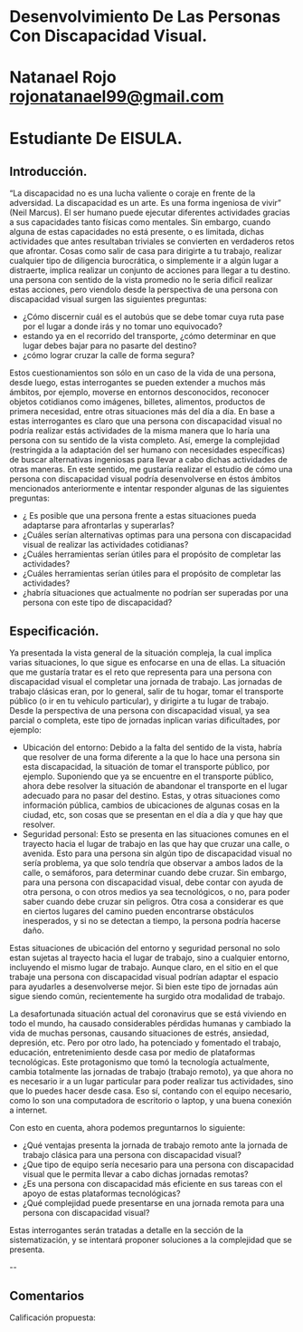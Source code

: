 # Desenvolvimiento De Las Personas Con Discapacidad Visual.
# Natanael Rojo <rojonatanael99@gmail.com>
# Estudiante De EISULA.

## Introducción.
“La discapacidad no es una lucha valiente o coraje en frente de la adversidad. La discapacidad es un arte. Es una forma ingeniosa de vivir” (Neil Marcus).
El ser humano puede ejecutar diferentes actividades gracias a sus capacidades tanto físicas como mentales. Sin embargo, cuando alguna de estas capacidades no está presente, o es limitada, dichas actividades que antes resultaban triviales se convierten en verdaderos retos que afrontar. Cosas como salir de casa para dirigirte a tu trabajo, realizar cualquier tipo de diligencia burocrática, o simplemente ir a algún lugar a distraerte, implica realizar un conjunto de acciones para llegar a tu destino. una persona con sentido de la vista promedio no le seria dificil realizar estas acciones, pero viendolo desde la perspectiva de una persona con discapacidad visual surgen las siguientes preguntas:
* ¿Cómo discernir cuál es el autobús que se debe tomar cuya ruta pase por el lugar a donde irás y no tomar uno equivocado?
* estando ya en el recorrido del transporte, ¿cómo determinar en que lugar debes bajar para no pasarte del destino?
* ¿cómo lograr cruzar la calle de forma segura?

Estos cuestionamientos son sólo en un caso de la vida de una persona, desde luego, estas interrogantes se pueden extender a muchos más ámbitos, por ejemplo, moverse en entornos desconocidos, reconocer objetos cotidianos como imágenes, billetes, alimentos, productos de primera necesidad, entre otras situaciones más del día a día.
En base a estas interrogantes es claro que una persona con discapacidad visual no podría realizar estás actividades de la misma manera que lo haría una persona con su sentido de la vista completo. Así, emerge la complejidad (restringida a la adaptación del ser humano con necesidades específicas) de buscar alternativas ingeniosas para llevar a cabo dichas actividades de otras maneras. En este sentido, me gustaría realizar el estudio de cómo una persona con discapacidad visual podría desenvolverse en éstos ámbitos mencionados anteriormente e intentar responder algunas de las siguientes preguntas:
* ¿ Es posible que una persona frente a estas situaciones pueda adaptarse para afrontarlas y superarlas?
* ¿Cuáles serían alternativas optimas para una persona con discapacidad visual de realizar las actividades cotidianas?
* ¿Cuáles herramientas serían útiles para el propósito de completar las actividades?
* ¿Cuáles herramientas serían útiles para el propósito de completar las actividades?
* ¿habría situaciones que actualmente no podrían ser superadas por una persona con este tipo de discapacidad?

## Especificación.

Ya presentada la vista general de la situación compleja, la cual implica varias situaciones, lo que sigue es enfocarse en una de ellas. La situación que me gustaría tratar es el reto que representa para una persona con discapacidad visual el completar una jornada de trabajo. Las jornadas de trabajo clásicas eran, por lo general, salir de tu hogar, tomar el transporte público (o ir en tu vehiculo particular), y dirigirte a tu lugar de trabajo. Desde la perspectiva de una persona con discapacidad visual, ya sea parcial o completa, este tipo de jornadas inplican varias dificultades, por ejemplo:
* Ubicación del entorno: Debido a la falta del sentido de la vista, habría que resolver de una forma diferente a la que lo hace una persona sin esta discapacidad, la situación de tomar el transporte público, por ejemplo. Suponiendo que ya se encuentre en el transporte público, ahora debe resolver la situación de abandonar el transporte en el lugar adecuado para no pasar del destino. Estas, y otras situaciones como información pública, cambios de ubicaciones de algunas cosas en la ciudad, etc, son cosas que se presentan en el día a día y que hay que resolver.
* Seguridad personal: Esto se presenta en las situaciones comunes en el trayecto hacia el lugar de trabajo en las que hay que cruzar una calle, o avenida. Esto para una persona sin algún tipo de discapacidad visual no sería problema, ya que solo tendría que observar a ambos lados de la calle, o semáforos, para determinar cuando debe cruzar. Sin embargo, para una persona con discapacidad visual, debe contar con ayuda de otra persona, o con otros medios ya sea tecnológicos, o no, para poder saber cuando debe cruzar sin peligros. Otra cosa a considerar es que en ciertos lugares del camino pueden encontrarse obstáculos inesperados, y si no se detectan a tiempo, la persona podría hacerse daño.

Estas situaciones de ubicación del entorno y seguridad personal no solo estan sujetas al trayecto hacia el lugar de trabajo, sino a cualquier entorno, incluyendo el mismo lugar de trabajo. Aunque claro, en el sitio en el que trabaje una persona con discapacidad visual podrían adaptar el espacio para ayudarles a desenvolverse mejor. Si bien este tipo de jornadas aún sigue siendo común, recientemente ha surgido otra modalidad de trabajo.

La desafortunada situación actual del coronavirus que se está viviendo en todo el mundo, ha causado considerables pérdidas humanas y cambiado la vida de muchas personas, causando situaciones de estrés, ansiedad, depresión, etc. Pero por otro lado, ha potenciado y fomentado el trabajo, educación, entretenimiento desde casa por medio de plataformas tecnológicas. Este protagonismo que tomó la tecnología actualmente, cambia totalmente las jornadas de trabajo (trabajo remoto), ya que ahora no es necesario ir a un lugar particular para poder realizar tus actividades, sino que lo puedes hacer desde casa. Eso sí, contando con el equipo necesario, como lo son una computadora de escritorio o laptop, y una buena conexión a internet.

Con esto en cuenta, ahora podemos preguntarnos lo siguiente:
* ¿Qué ventajas presenta la jornada de trabajo remoto ante la jornada de trabajo clásica para una persona con discapacidad visual?
* ¿Que tipo de equipo sería necesario para una persona con discapacidad visual que le permita llevar a cabo dichas jornadas remotas?
* ¿Es una persona con discapacidad más eficiente en sus tareas con el apoyo de estas plataformas tecnológicas?
* ¿Qué complejidad puede presentarse en una jornada remota para una persona con discapacidad visual?

Estas interrogantes serán tratadas a detalle en la sección de la sistematización, y se intentará proponer soluciones a la complejidad que se presenta.

--

## Comentarios

Calificación propuesta:
